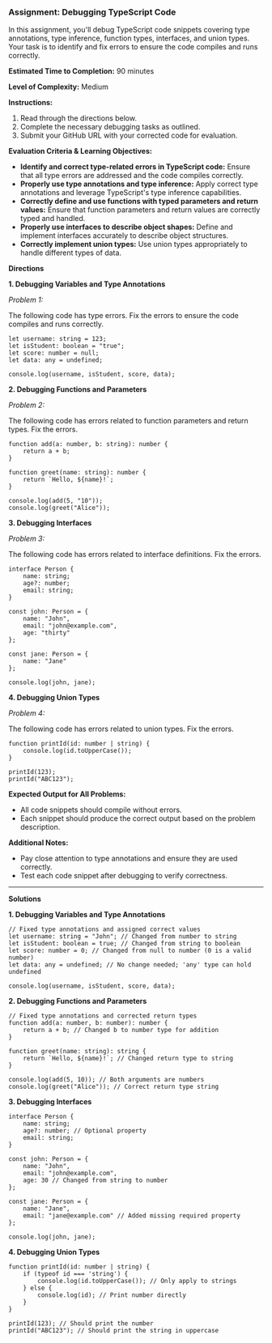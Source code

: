 ### Assignment: Debugging TypeScript Code

In this assignment, you'll debug TypeScript code snippets covering type annotations, type inference, function types, interfaces, and union types. Your task is to identify and fix errors to ensure the code compiles and runs correctly.

**Estimated Time to Completion:** 90 minutes

**Level of Complexity:** Medium

**Instructions:**

1. Read through the directions below.
2. Complete the necessary debugging tasks as outlined.
3. Submit your GitHub URL with your corrected code for evaluation.

**Evaluation Criteria & Learning Objectives:**

- **Identify and correct type-related errors in TypeScript code:** Ensure that all type errors are addressed and the code compiles correctly.
- **Properly use type annotations and type inference:** Apply correct type annotations and leverage TypeScript's type inference capabilities.
- **Correctly define and use functions with typed parameters and return values:** Ensure that function parameters and return values are correctly typed and handled.
- **Properly use interfaces to describe object shapes:** Define and implement interfaces accurately to describe object structures.
- **Correctly implement union types:** Use union types appropriately to handle different types of data.

**Directions**

**1. Debugging Variables and Type Annotations**

*Problem 1:*

The following code has type errors. Fix the errors to ensure the code compiles and runs correctly.

```tsx
let username: string = 123;
let isStudent: boolean = "true";
let score: number = null;
let data: any = undefined;

console.log(username, isStudent, score, data);

```

**2. Debugging Functions and Parameters**

*Problem 2:*

The following code has errors related to function parameters and return types. Fix the errors.

```tsx
function add(a: number, b: string): number {
    return a + b;
}

function greet(name: string): number {
    return `Hello, ${name}!`;
}

console.log(add(5, "10"));
console.log(greet("Alice"));

```

**3. Debugging Interfaces**

*Problem 3:*

The following code has errors related to interface definitions. Fix the errors.

```tsx
interface Person {
    name: string;
    age?: number;
    email: string;
}

const john: Person = {
    name: "John",
    email: "john@example.com",
    age: "thirty"
};

const jane: Person = {
    name: "Jane"
};

console.log(john, jane);

```

**4. Debugging Union Types**

*Problem 4:*

The following code has errors related to union types. Fix the errors.

```tsx
function printId(id: number | string) {
    console.log(id.toUpperCase());
}

printId(123);
printId("ABC123");

```

**Expected Output for All Problems:**

- All code snippets should compile without errors.
- Each snippet should produce the correct output based on the problem description.

**Additional Notes:**

- Pay close attention to type annotations and ensure they are used correctly.
- Test each code snippet after debugging to verify correctness.

---

**Solutions**

**1. Debugging Variables and Type Annotations**

```tsx
// Fixed type annotations and assigned correct values
let username: string = "John"; // Changed from number to string
let isStudent: boolean = true; // Changed from string to boolean
let score: number = 0; // Changed from null to number (0 is a valid number)
let data: any = undefined; // No change needed; 'any' type can hold undefined

console.log(username, isStudent, score, data);

```

**2. Debugging Functions and Parameters**

```tsx
// Fixed type annotations and corrected return types
function add(a: number, b: number): number {
    return a + b; // Changed b to number type for addition
}

function greet(name: string): string {
    return `Hello, ${name}!`; // Changed return type to string
}

console.log(add(5, 10)); // Both arguments are numbers
console.log(greet("Alice")); // Correct return type string

```

**3. Debugging Interfaces**

```tsx
interface Person {
    name: string;
    age?: number; // Optional property
    email: string;
}

const john: Person = {
    name: "John",
    email: "john@example.com",
    age: 30 // Changed from string to number
};

const jane: Person = {
    name: "Jane",
    email: "jane@example.com" // Added missing required property
};

console.log(john, jane);

```

**4. Debugging Union Types**

```tsx
function printId(id: number | string) {
    if (typeof id === 'string') {
        console.log(id.toUpperCase()); // Only apply to strings
    } else {
        console.log(id); // Print number directly
    }
}

printId(123); // Should print the number
printId("ABC123"); // Should print the string in uppercase

```